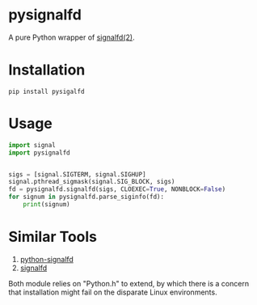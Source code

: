 # pysignalfd

A pure Python wrapper of [signalfd(2)](https://man7.org/linux/man-pages/man2/signalfd.2.html).

# Installation

```shell
pip install pysigalfd
```

# Usage

```python
import signal
import pysignalfd


sigs = [signal.SIGTERM, signal.SIGHUP]
signal.pthread_sigmask(signal.SIG_BLOCK, sigs)
fd = pysignalfd.signalfd(sigs, CLOEXEC=True, NONBLOCK=False)
for signum in pysignalfd.parse_siginfo(fd):
    print(signum)
```

# Similar Tools

1. [python-signalfd](https://pypi.org/project/python-signalfd/)
2. [signalfd](https://pypi.org/project/signalfd/)

Both module relies on "Python.h" to extend, by which there is a concern that installation might fail on the disparate Linux environments.
